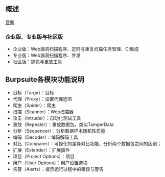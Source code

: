 ## 概述
[官网](https://portswigger.net/burp/)

### 企业版、专业版与社区版
* 企业版：Web漏洞扫描程序、定时与重复扫描任务管理、CI集成
* 专业版：Web漏洞扫描程序、并发
* 社区版：抓包与重放工具

## Burpsuite各模块功能说明
* 目标（Targe）：目标
* 代理（Proxy）：设置代理选项
* 爬虫（Spider）：爬虫
* 扫描（Scanner）：Web扫描器
* 攻击（Intruder）：自动化测试工具
* 重放（Repeater）：重放数据包，类似TamperData
* 分析（Sequencer）：分析数据样本随机性质量
* 编码（Decoder）：编码解码工具
* 对比（Comparer）：可视化的差异对比功能，分析两个数据包之间的区别；
* 扩展（Extender）：扩展插件
* 项目（Project Options）：项目
* 用户（User Options）：用户设置选项
* 告警（Alerts）：提示运行过程中的错误与警告
